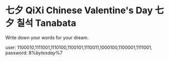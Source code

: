 # 七夕 QiXi Chinese Valentine's Day 七夕 칠석 Tanabata 
Write down your words for your dream.

user: 1100010,1111001,1110100,1100101,1110011,1000100,1100001,1111001,
password: 8%$bytesday$%7

